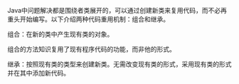 Java中问题解决都是围绕者类展开的，可以通过创建新类来复用代码，而不必再重头开始编写。以下介绍两种代码重用机制：组合和继承。

组合：在新的类中产生现有类的对象。

组合的方法知识复用了现有程序代码的功能，而非他的形式。



继承：按照现有类的类型来创建新类。无需改变现有类的形式，采用现有类的形式并在其中添加新代码。
